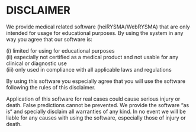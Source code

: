 # DISCLAIMER

We provide medical related software (heiRYSMA/WebRYSMA) that are only intended for usage for educational purposes. By using the system in any way you agree that our software is:

(i) limited for using for educational purposes  
(ii) especially not certified as a medical product and not usable for any clinical or diagnostic use  
(iii) only used in compliance with all applicable laws and regulations  

By using this software you especially agree that you will use the software following the rules of this disclaimer. 

Application of this software for real cases could cause serious injury or death. False predictions cannot be prevented.
We provide the software “as is“ and specially disclaim all warranties of any kind. 
In no event we will be liable for any causes with using the software, especially those of injury or death.